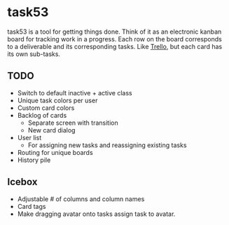 # task53
task53 is a tool for getting things done. Think of it as an electronic kanban
board for tracking work in a progress. Each row on the board corresponds to
a deliverable and its corresponding tasks. Like [Trello](https://trello.com/), 
but each card has its own sub-tasks.

## TODO
 * Switch to default inactive + active class
 * Unique task colors per user
 * Custom card colors
 * Backlog of cards
   - Separate screen with transition
   - New card dialog
 * User list
   - For assigning new tasks and reassigning existing tasks
 * Routing for unique boards
 * History pile

## Icebox
 * Adjustable # of columns and column names
 * Card tags
 * Make dragging avatar onto tasks assign task to avatar.
